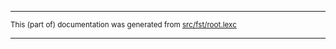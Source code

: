 

* * *

<small>This (part of) documentation was generated from [src/fst/root.lexc](https://github.com/giellalt/lang-esu/blob/main/src/fst/root.lexc)</small>

---

